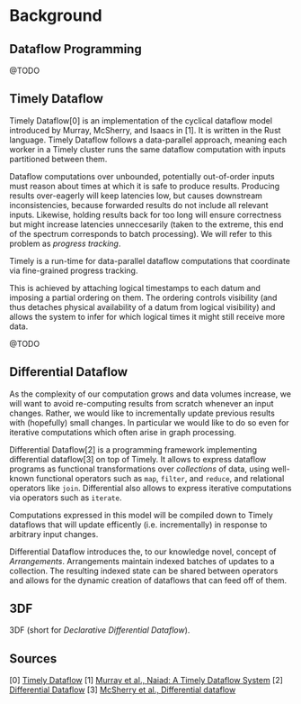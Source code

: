# Background

## Dataflow Programming

@TODO

## Timely Dataflow

Timely Dataflow[0] is an implementation of the cyclical dataflow model
introduced by Murray, McSherry, and Isaacs in [1]. It is written in
the Rust language. Timely Dataflow follows a data-parallel approach,
meaning each worker in a Timely cluster runs the same dataflow
computation with inputs partitioned between them.

Dataflow computations over unbounded, potentially out-of-order inputs
must reason about times at which it is safe to produce
results. Producing results over-eagerly will keep latencies low, but
causes downstream inconsistencies, because forwarded results do not
include all relevant inputs. Likewise, holding results back for too
long will ensure correctness but might increase latencies
unneccesarily (taken to the extreme, this end of the spectrum
corresponds to batch processing). We will refer to this problem as
*progress tracking*.

Timely is a run-time for data-parallel dataflow computations that
coordinate via fine-grained progress tracking. 

This is achieved by attaching logical timestamps to each datum and
imposing a partial ordering on them. The ordering controls visibility
(and thus detaches physical availability of a datum from logical
visibility) and allows the system to infer for which logical times it
might still receive more data.

@TODO

## Differential Dataflow

As the complexity of our computation grows and data volumes increase,
we will want to avoid re-computing results from scratch whenever an
input changes. Rather, we would like to incrementally update previous
results with (hopefully) small changes. In particular we would like to
do so even for iterative computations which often arise in graph
processing.

Differential Dataflow[2] is a programming framework implementing
differential dataflow[3] on top of Timely. It allows to express
dataflow programs as functional transformations over *collections* of
data, using well-known functional operators such as `map`, `filter`,
and `reduce`, and relational operators like `join`. Differential also
allows to express iterative computations via operators such as
`iterate`.

Computations expressed in this model will be compiled down to Timely
dataflows that will update efficently (i.e. incrementally) in response
to arbitrary input changes.

Differential Dataflow introduces the, to our knowledge novel, concept
of *Arrangements*. Arrangements maintain indexed batches of updates to
a collection. The resulting indexed state can be shared between
operators and allows for the dynamic creation of dataflows that can
feed off of them.

## 3DF

3DF (short for *Declarative Differential Dataflow*).

## Sources

[0] [Timely Dataflow](https://github.com/TimelyDataflow/timely-dataflow)
[1] [Murray et al., Naiad: A Timely Dataflow System](../sources/naiad.pdf)
[2] [Differential Dataflow](https://github.com/TimelyDataflow/differential-dataflow)
[3] [McSherry et al., Differential dataflow](../sources/differentialdataflow.pdf)
